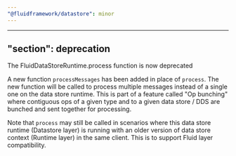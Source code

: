 ```yaml
---
"@fluidframework/datastore": minor
---
```

---
"section": deprecation
---

The FluidDataStoreRuntime.process function is now deprecated

A new function `processMessages` has been added in place of `process`. The new function will be called to process multiple messages instead of a single one on the data store runtime. This is part of a feature called "Op bunching" where contiguous ops of a given type and to a given data store / DDS are bunched and sent together for processing.

Note that `process` may still be called in scenarios where this data store runtime (Datastore layer) is running with an older version of data store context (Runtime layer) in the same client. This is to support Fluid layer compatibility.

